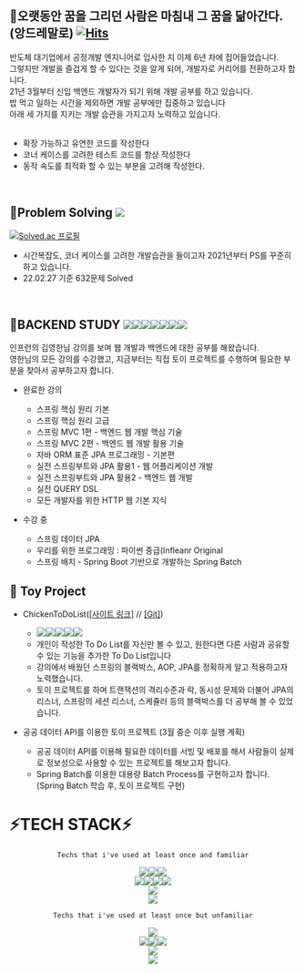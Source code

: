 ## 👋오랫동안 꿈을 그리던 사람은 마침내 그 꿈을 닮아간다. (앙드레말로) [![Hits](https://hits.seeyoufarm.com/api/count/incr/badge.svg?url=https%3A%2F%2Fgithub.com%2Fchickenchickenlove&count_bg=%2379C83D&title_bg=%23555555&icon=&icon_color=%23E7E7E7&title=hits&edge_flat=false)](https://hits.seeyoufarm.com)

반도체 대기업에서 공정개발 엔지니어로 입사한 지 이제 6년 차에 접어들었습니다. <br>
그렇지만 개발을 즐겁게 할 수 있다는 것을 알게 되어, 개발자로 커리어를 전환하고자 합니다. <br>
21년 3월부터 신입 백엔드 개발자가 되기 위해 개발 공부를 하고 있습니다. <br>
밥 먹고 일하는 시간을 제외하면 개발 공부에만 집중하고 있습니다 <br>
아래 세 가지를 지키는 개발 습관을 가지고자 노력하고 있습니다.<br>
<br/>

+ 확장 가능하고 유연한 코드를 작성한다
+ 코너 케이스를 고려한 테스트 코드를 항상 작성한다
+ 동작 속도를 최적화 할 수 있는 부분을 고려해 작성한다.
<br/>


## 👋Problem Solving <img src="https://img.shields.io/badge/Python-black?style=plastic&logo=Python&logoColor=#3776AB"/>

[![Solved.ac
프로필](http://mazassumnida.wtf/api/v2/generate_badge?boj=chickenchickenlove)](https://solved.ac/chickenchickenlove)
<br/>
+ 시간복잡도, 코너 케이스를 고려한 개발습관을 들이고자 2021년부터 PS를 꾸준히 하고 있습니다. 
+ 22.02.27 기준 632문제 Solved


<br/>




## 👋BACKEND STUDY <img src="https://img.shields.io/badge/Python-black?style=plastic&logo=Python&logoColor=#3776AB"/><img src="https://img.shields.io/badge/JAVA-007396?style=plastic&logo=JAVA&logoColor=white"/><img src="https://img.shields.io/badge/Spring-6DB33F?style=plastic&logo=spring&logoColor=white"/><img src="https://img.shields.io/badge/Spring Boot-6DB33F?style=plastic&logo=springboot&logoColor=white"/><img src="https://img.shields.io/badge/JPA-59666C?style=plastic&logo=hibernate&logoColor=white"/><img src="https://img.shields.io/badge/Thymeleaf-005F0F?style=plastic&logo=thymeleaf&logoColor=white"/><img src="https://img.shields.io/badge/Spring Batch-6DB33F?style=plastic&logo=Spring&logoColor=white"/>

인프런의 김영한님 강의를 보며 웹 개발과 백엔드에 대한 공부를 해왔습니다.<br>
영한님의 모든 강의를 수강했고, 지금부터는 직접 토이 프로젝트를 수행하며 필요한 부분을 찾아서 공부하고자 합니다. 

+ 완료한 강의
  +  스프링 핵심 원리 기본
  +  스프링 핵심 원리 고급
  +  스프링 MVC 1편 - 백엔드 웹 개발 핵심 기술
  +  스프링 MVC 2편 - 백엔드 웹 개발 활용 기술
  +  자바 ORM 표준 JPA 프로그래밍 - 기본편
  +  실전 스프링부트와 JPA 활용1 - 웹 어플리케이션 개발
  +  실전 스프링부트와 JPA 활용2 - 백엔드 웹 개발
  +  실전 QUERY DSL
  +  모든 개발자를 위한 HTTP 웹 기본 지식

+ 수강 중
  +  스프링 데이터 JPA
  +  우리를 위한 프로그래밍 : 파이썬 중급(Infleanr Original
  +  스프링 배치 - Spring Boot 기반으로 개발하는 Spring Batch
  



## 👋 Toy Project
+ ChickenToDoList([[사이트 링크]](http://52.79.222.25:8080/) // [[Git]](https://github.com/chickenchickenlove/ChickenToDoListApplication))
  + <img src="https://img.shields.io/badge/JAVA-007396?style=plastic&logo=JAVA&logoColor=white"/><img src="https://img.shields.io/badge/Spring-6DB33F?style=plastic&logo=spring&logoColor=white"/><img src="https://img.shields.io/badge/Spring Boot-6DB33F?style=plastic&logo=springboot&logoColor=white"/><img src="https://img.shields.io/badge/JPA-59666C?style=plastic&logo=hibernate&logoColor=white"/><img src="https://img.shields.io/badge/Thymeleaf-005F0F?style=plastic&logo=thymeleaf&logoColor=white"/>
  + 개인이 작성한 To Do List를 자신만 볼 수 있고, 원한다면 다른 사람과 공유할 수 있는 기능을 추가한 To Do List입니다
  + 강의에서 배웠던 스프링의 블랙박스, AOP, JPA를 정확하게 알고 적용하고자 노력했습니다.
  + 토이 프로젝트를 하며 트랜잭션의 격리수준과 락, 동시성 문제와 더불어 JPA의 리스너, 스프링의 세션 리스너, 스케쥴러 등의 블랙박스를 더 공부해 볼 수 있었습니다.

+ 공공 데이터 API를 이용한 토이 프로젝트 (3월 중순 이후 실행 계획)
  + 공공 데이터 API를 이용해 필요한 데이터를 서빙 및 배포를 해서 사람들이 실제로 정보성으로 사용할 수 있는 프로젝트를 해보고자 합니다. 
  + Spring Batch를 이용한 대용량 Batch Process를 구현하고자 합니다. (Spring Batch 학습 후, 토이 프로젝트 구현) 
  
  

  
# ⚡**TECH STACK**⚡
<div align="center">
  
    Techs that i've used at least once and familiar
  
<img src="https://img.shields.io/badge/Python-3766AB?style=plastic&logo=Python&logoColor=white"/><img src="https://img.shields.io/badge/JAVA-007396?style=plastic&logo=JAVA&logoColor=white"/><img src="https://img.shields.io/badge/R-276DC3?style=plastic&logo=R&logoColor=white"/> <br>
<img src="https://img.shields.io/badge/Spring-6DB33F?style=plastic&logo=spring&logoColor=white"/><img src="https://img.shields.io/badge/Spring Boot-6DB33F?style=plastic&logo=springboot&logoColor=white"/><img src="https://img.shields.io/badge/Spring Batch-6DB33F?style=plastic&logo=Spring&logoColor=white"/><img src="https://img.shields.io/badge/Spring Security-6DB33F?style=plastic&logo=Spring Security&logoColor=white"/> <br>
<img src="https://img.shields.io/badge/JPA-59666C?style=plastic&logo=hibernate&logoColor=white"/> <br>
<img src="https://img.shields.io/badge/Thymeleaf-005F0F?style=plastic&logo=thymeleaf&logoColor=white"/>

    Techs that i've used at least once but unfamiliar


<img src="https://img.shields.io/badge/JavaScript-F7DF1E?style=plastic&logo=javascript&logoColor=white"/><br><img src="https://img.shields.io/badge/Bootstrap-7952B3?style=plastic&logo=bootstrap&logoColor=white"/><img src="https://img.shields.io/badge/HTML-E34F26?style=plastic&logo=html5&logoColor=white"/><img src="https://img.shields.io/badge/CSS-1572B6?style=plastic&logo=CSS3&logoColor=white"/><br>
<img src="https://img.shields.io/badge/AWS-232F3E?style=plastic&logo=amazon AWS&logoColor=white"/><br>
  <img src="https://img.shields.io/badge/MY SQL-4479A1?style=plastic&logo=MYSQL&logoColor=white"/>

</div>


<!--
**chickenchickenlove/chickenchickenlove** is a ✨ _special_ ✨ repository because its `README.md` (this file) appears on your GitHub profile.

Here are some ideas to get you started:

- 🔭 I’m currently working on ...
- 🌱 I’m currently learning ...
- 👯 I’m looking to collaborate on ...
- 🤔 I’m looking for help with ...
- 💬 Ask me about ...
- 📫 How to reach me: ...
- 😄 Pronouns: ...
- ⚡ Fun fact: ...
-->
